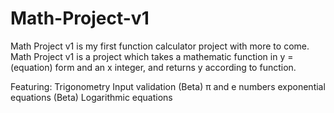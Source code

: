 # Math-Project-v1

Math Project v1 is my first function calculator project with more to come.
Math Project v1 is a project which takes a mathematic function in
y = (equation) form and an x integer,
and returns y according to function.

Featuring:
  Trigonometry
  Input validation (Beta)
  π and e numbers
  exponential equations (Beta)
  Logarithmic equations
 

